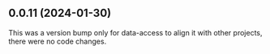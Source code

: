 ## 0.0.11 (2024-01-30)

This was a version bump only for data-access to align it with other projects, there were no code changes.